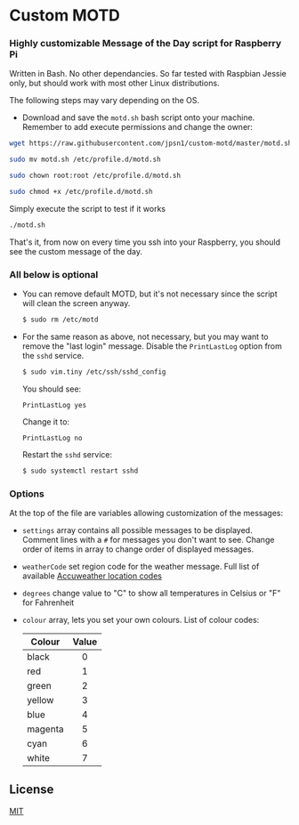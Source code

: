 Custom MOTD
====

### Highly customizable Message of the Day script for Raspberry Pi ####

Written in Bash. No other dependancies. So far tested with Raspbian Jessie only, but should work with most other Linux distributions.

The following steps may vary depending on the OS.

- Download and save the `motd.sh` bash script onto your machine. Remember to add execute permissions and change the owner:
  
```bash
wget https://raw.githubusercontent.com/jpsn1/custom-motd/master/motd.sh
```
 
```bash
sudo mv motd.sh /etc/profile.d/motd.sh
```
  
```bash
sudo chown root:root /etc/profile.d/motd.sh
```
  
```bash
sudo chmod +x /etc/profile.d/motd.sh
```
    
  Simply execute the script to test if it works
  
  ```bash
  ./motd.sh
  ```
  That's it, from now on every time you ssh into your Raspberry, you should see the custom message of the day.

### All below is optional

- You can remove default MOTD, but it's not necessary since the script will clean the screen anyway.
  
  ```bash
  $ sudo rm /etc/motd
  ```
  
- For the same reason as above, not necessary, but you may want to remove the "last login" message. Disable the `PrintLastLog` option from the `sshd` service.
  
  ```bash
  $ sudo vim.tiny /etc/ssh/sshd_config
  ```
  
  You should see:
  
  ```text
  PrintLastLog yes
  ```
  
  Change it to:
  
  ```text
  PrintLastLog no
  ```
  
  Restart the `sshd` service:
  
  ```bash
  $ sudo systemctl restart sshd
  ```

### Options ###

At the top of the file are variables allowing customization of the messages:

- `settings` array contains all possible messages to be displayed.
  Comment lines with a `#` for messages you don't want to see.
  Change order of items in array to change order of displayed messages.

- `weatherCode` set region code for the weather message.
  Full list of available [Accuweather location codes](accuweather_location_codes.txt)

- `degrees` change value to "C" to show all temperatures in Celsius or "F" for Fahrenheit

- `colour` array, lets you set your own colours. List of colour codes:

  | Colour | Value |
  |--------|:-----:|
  | black  |   0   |
  | red    |   1   |
  | green  |   2   |
  | yellow |   3   |
  | blue   |   4   |
  | magenta|   5   |
  | cyan   |   6   |
  | white  |   7   |

## License

[MIT](https://github.com/SixBytesUnder/custom-motd/blob/master/LICENSE)
